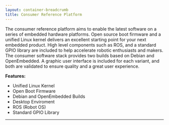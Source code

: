 ```yaml
---
layout: container-breadcrumb
title: Consumer Reference Platform
---
```


The consumer reference platform aims to enable the latest software on a series of embedded hardware platforms. Open source boot firmware and a unified Linux kernel delivers an excellent starting point for your next embedded product. High level components such as ROS, and a standard GPIO library are included to help accelerate robotic enthusiasts and makers. The consumer software stack provides two builds based on Debian and OpenEmbedded. A graphic user interface is included for each variant, and both are validated to ensure quality and a great user experience.

**Features:**

- Unified Linux Kernel
- Open Boot Firmware
- Debian and OpenEmbedded Builds
- Desktop Enviroment
- ROS (Robot OS)
- Standard GPIO Library

***
